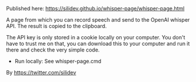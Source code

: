 Published here: https://silidev.github.io/whisper-page/whisper-page.html

A page from which you can record speech and send to the OpenAI whisper API. The result is copied to the clipboard.

The API key is only stored in a cookie locally on your computer. You don't have to trust me on that, you can download this to your computer and run it there and check the very simple code.

- Run locally: See whisper-page.cmd

By https://twitter.com/silidev
